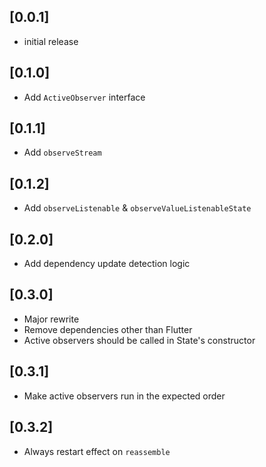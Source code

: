 ## [0.0.1]

* initial release

## [0.1.0]

* Add `ActiveObserver` interface

## [0.1.1]

* Add `observeStream` 

## [0.1.2]

* Add `observeListenable` & `observeValueListenableState`

## [0.2.0]

* Add dependency update detection logic

## [0.3.0]

* Major rewrite
* Remove dependencies other than Flutter
* Active observers should be called in State's constructor

## [0.3.1]

* Make active observers run in the expected order

## [0.3.2]

* Always restart effect on `reassemble`